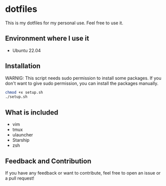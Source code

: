 # dotfiles
This is my dotfiles for my personal use. Feel free to use it.

## Environment where I use it
- Ubuntu 22.04

## Installation
WARNIG: This script needs sudo permission to install some packages. If you don't want to give sudo permission, you can install the packages manually.

```bash
chmod +x setup.sh
./setup.sh
```
## What is included
- vim
- tmux
- ulauncher
- Starship
- zsh

## Feedback and Contribution
If you have any feedback or want to contribute, feel free to open an issue or a pull request!